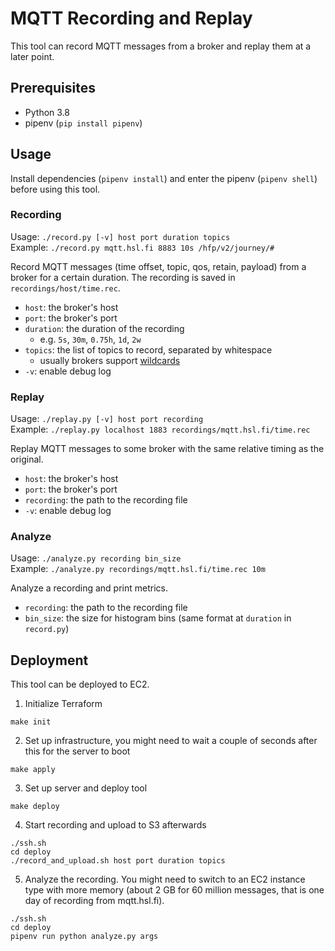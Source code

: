 # MQTT Recording and Replay

This tool can record MQTT messages from a broker and replay them at a later point.


## Prerequisites
* Python 3.8
* pipenv (`pip install pipenv`)


## Usage

Install dependencies (`pipenv install`) and enter the pipenv (`pipenv shell`) before using this tool.

### Recording
Usage: `./record.py [-v] host port duration topics`  
Example: `./record.py mqtt.hsl.fi 8883 10s /hfp/v2/journey/#`

Record MQTT messages (time offset, topic, qos, retain, payload) from a broker for a certain duration. The recording
 is saved in `recordings/host/time.rec`.
* `host`: the broker's host
* `port`: the broker's port
* `duration`: the duration of the recording
    * e.g. `5s`, `30m`, `0.75h`, `1d`, `2w`
* `topics`: the list of topics to record, separated by whitespace
    * usually brokers support [wildcards](https://www.hivemq.com/blog/mqtt-essentials-part-5-mqtt-topics-best-practices/#wildcards)
* `-v`: enable debug log

### Replay
Usage: `./replay.py [-v] host port recording`  
Example: `./replay.py localhost 1883 recordings/mqtt.hsl.fi/time.rec`

Replay MQTT messages to some broker with the same relative timing as the original.
* `host`: the broker's host
* `port`: the broker's port
* `recording`: the path to the recording file
* `-v`: enable debug log

### Analyze
Usage: `./analyze.py recording bin_size`  
Example: `./analyze.py recordings/mqtt.hsl.fi/time.rec 10m`

Analyze a recording and print metrics.
* `recording`: the path to the recording file
* `bin_size`: the size for histogram bins (same format at `duration` in `record.py`)


## Deployment
This tool can be deployed to EC2.

1. Initialize Terraform
```
make init
```

2. Set up infrastructure, you might need to wait a couple of seconds after this for the server to boot
```
make apply
```

3. Set up server and deploy tool
```
make deploy
```

4. Start recording and upload to S3 afterwards
```
./ssh.sh
cd deploy
./record_and_upload.sh host port duration topics
```

5. Analyze the recording. You might need to switch to an EC2 instance type with more memory (about 2 GB for 60
 million messages, that is one day of recording from mqtt.hsl.fi).
```
./ssh.sh
cd deploy
pipenv run python analyze.py args
```
